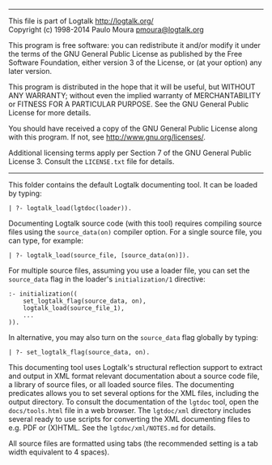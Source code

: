 ________________________________________________________________________

This file is part of Logtalk <http://logtalk.org/>  
Copyright (c) 1998-2014 Paulo Moura <pmoura@logtalk.org>

This program is free software: you can redistribute it and/or modify
it under the terms of the GNU General Public License as published by
the Free Software Foundation, either version 3 of the License, or
(at your option) any later version.

This program is distributed in the hope that it will be useful,
but WITHOUT ANY WARRANTY; without even the implied warranty of
MERCHANTABILITY or FITNESS FOR A PARTICULAR PURPOSE.  See the
GNU General Public License for more details.

You should have received a copy of the GNU General Public License
along with this program.  If not, see <http://www.gnu.org/licenses/>.

Additional licensing terms apply per Section 7 of the GNU General
Public License 3. Consult the `LICENSE.txt` file for details.
________________________________________________________________________


This folder contains the default Logtalk documenting tool. It can
be loaded by typing:

	| ?- logtalk_load(lgtdoc(loader)).

Documenting Logtalk source code (with this tool) requires compiling
source files using the `source_data(on)` compiler option. For a single
source file, you can type, for example:

	| ?- logtalk_load(source_file, [source_data(on)]).

For multiple source files, assuming you use a loader file, you can set
the `source_data` flag in the loader's `initialization/1` directive:

	:- initialization((
		set_logtalk_flag(source_data, on),
		logtalk_load(source_file_1),
		...
	)).

In alternative, you may also turn on the `source_data` flag globally by
typing:

	| ?- set_logtalk_flag(source_data, on).

This documenting tool uses Logtalk's structural reflection support
to extract and output in XML format relevant documentation about a
source code file, a library of source files, or all loaded source
files. The documenting predicates allows you to set several options
for the XML files, including the output directory. To consult the
documentation of the `lgtdoc` tool, open the `docs/tools.html` file
in a web browser. The `lgtdoc/xml` directory includes several ready
to use scripts for converting the XML documenting files to e.g. PDF
or (X)HTML. See the `lgtdoc/xml/NOTES.md` for details.

All source files are formatted using tabs (the recommended setting
is a tab width equivalent to 4 spaces).
